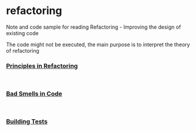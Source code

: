 # refactoring
Note and code sample for reading Refactoring - Improving the design of existing code

The code might not be executed, the main purpose is to interpret the theory of refactoring

### [Principles in Refactoring](./ch2/Principles%20in%20Refactoring.md)


<br>

### [Bad Smells in Code](./ch3/Bad%20Smells%20in%20Code.md)

<br>

### [Building Tests](./ch4/Building%20Tests.md)

<br>
